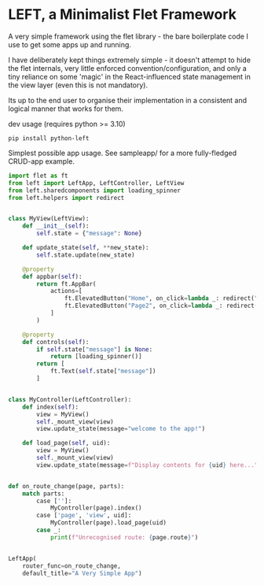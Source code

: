 # LEFT, a Minimalist Flet Framework

A very simple framework using the flet library - the bare boilerplate code I use to get some apps up and running.

I have deliberately kept things extremely simple - it doesn't attempt to hide the flet internals,
 very little enforced convention/configuration, and only a tiny reliance on some 'magic' in 
 the React-influenced state management in the view layer (even this is not mandatory).

Its up to the end user to organise their implementation in a consistent and logical manner that works for them.

dev usage (requires python >= 3.10)

~~~commandline
pip install python-left
~~~

Simplest possible app usage. See sampleapp/ for a more fully-fledged CRUD-app example.

```python
import flet as ft
from left import LeftApp, LeftController, LeftView
from left.sharedcomponents import loading_spinner
from left.helpers import redirect


class MyView(LeftView):
    def __init__(self):
        self.state = {"message": None}

    def update_state(self, **new_state):
        self.state.update(new_state)

    @property
    def appbar(self):
        return ft.AppBar(
            actions=[
                ft.ElevatedButton("Home", on_click=lambda _: redirect("/")),
                ft.ElevatedButton("Page2", on_click=lambda _: redirect("/page/view/page2"))
            ]
        )

    @property
    def controls(self):
        if self.state["message"] is None:
            return [loading_spinner()]
        return [
            ft.Text(self.state["message"])
        ]


class MyController(LeftController):
    def index(self):
        view = MyView()
        self._mount_view(view)
        view.update_state(message="welcome to the app!")

    def load_page(self, uid):
        view = MyView()
        self._mount_view(view)
        view.update_state(message=f"Display contents for {uid} here...")


def on_route_change(page, parts):
    match parts:
        case ['']:
            MyController(page).index()
        case ['page', 'view', uid]:
            MyController(page).load_page(uid)
        case _:
            print(f"Unrecognised route: {page.route}")


LeftApp(
    router_func=on_route_change,
    default_title="A Very Simple App")

```